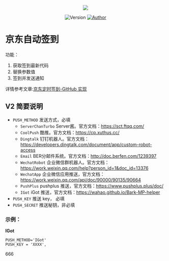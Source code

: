 <p align="center">
    <img src="https://cdn.jsdelivr.net/gh/ruicky/ruicky.github.io/2020/06/05/jd-sign/0.png">
</p>

<p align="center">
    <img alt="Version" src="https://img.shields.io/badge/release-2.0.0-blue"/>
    <a href="https://github.com/ruicky">
        <img alt="Author" src="https://img.shields.io/badge/author-ruicky-blueviolet"/>
    </a>
</p>

# 京东自动签到
功能：
1. 获取签到最新代码
2. 替换参数值
3. 签到并发送通知

详情参考文章:[京东定时签到-GitHub 实现](https://ruicky.github.io/2020/06/05/jd-sign/)

## V2 简要说明

+ `PUSH_METHOD` 发送方式，必填
  - `ServerChanTurbo` Server酱。官方文档：https://sct.ftqq.com/
  - `CoolPush` 酷推。官方文档：https://cp.xuthus.cc/
  - `Dingtalk` 钉钉机器人。官方文档：https://developers.dingtalk.com/document/app/custom-robot-access
  - `Email` BER分邮件系统。官方文档：http://doc.berfen.com/1239397
  - `WechatRobot` 企业微信群机器人。官方文档：https://work.weixin.qq.com/help?person_id=1&doc_id=13376
  - `WechatApp` 企业微信应用推送，官方文档：https://work.weixin.qq.com/api/doc/90000/90135/90664
  - `PushPlus` pushplus 推送，官方文档：https://www.pushplus.plus/doc/
  - `IGot` iGot 推送，官方文档：https://wahao.github.io/Bark-MP-helper
+ `PUSH_KEY` 推送 key， 必填
+ `PUSH_SECRET` 推送秘钥，非必填

### 示例：
**IGot**
```
PUSH_METHOD='IGot'
PUSH_KEY = 'XXXX',
```

666
